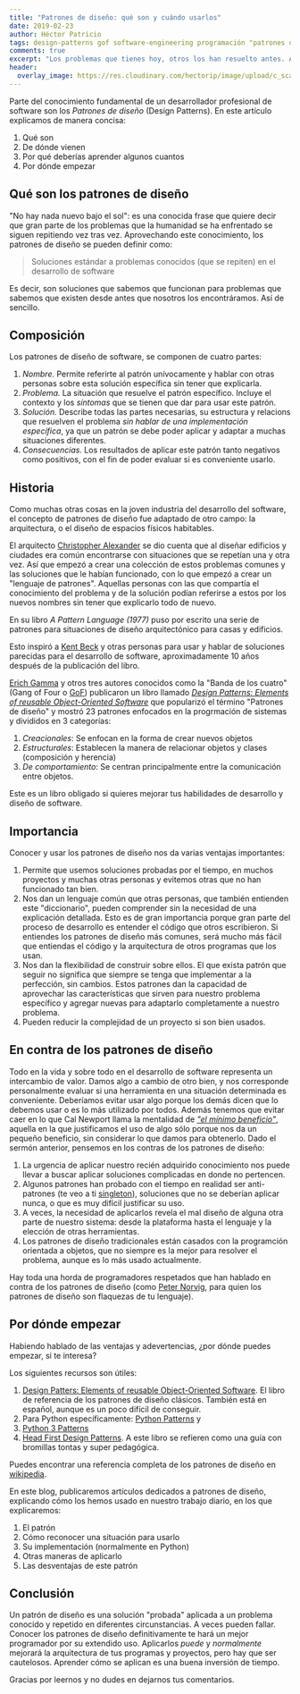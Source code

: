 ```yaml
---
title: "Patrones de diseño: qué son y cuándo usarlos"
date: 2019-02-23
author: Héctor Patricio
tags: design-patterns gof software-engineering programación "patrones de diseño"
comments: true
excerpt: "Los problemas que tienes hoy, otros los han resuelto antes. Aplica soluciones probadas a problemas que se repiten vez tras vez."
header:
  overlay_image: https://res.cloudinary.com/hectorip/image/upload/c_scale,w_1220/v1551506407/photo-1456611984355-c05be968ebe9_nwptjx.jpg
---
```


Parte del conocimiento fundamental de un desarrollador profesional de software son los *Patrones de diseño* (Design Patterns). En este artículo explicamos de manera concisa:

1. Qué son
2. De dónde vienen
3. Por qué deberías aprender algunos cuantos
4. Por dónde empezar

## Qué son los patrones de diseño

"No hay nada nuevo bajo el sol": es una conocida frase que quiere decir que gran parte de los
problemas que la humanidad se ha enfrentado se siguen repitiendo vez tras vez. Aprovechando este conocimiento, los patrones de diseño se pueden definir como:

> Soluciones estándar a problemas conocidos (que se repiten) en el desarrollo de software

Es decir, son soluciones que sabemos que funcionan para problemas que sabemos que existen desde antes que nosotros los encontráramos. Así de sencillo.

## Composición

Los patrones de diseño de software, se componen de cuatro partes: 

1. *Nombre.* Permite referirte al patrón unívocamente y hablar con otras personas sobre esta solución específica sin tener que explicarla.
2. *Problema.* La situación que resuelve el patrón específico. Incluye el contexto y los _síntomas_ que se tienen que dar para usar este patrón.
3. *Solución.* Describe todas las partes necesarias, su estructura y relacions que resuelven el problema _sin hablar de una implementación específica_, ya que un patrón se debe poder aplicar y adaptar a muchas situaciones diferentes.
4. *Consecuencias.* Los resultados de aplicar este patrón tanto negativos como positivos, con el fin de poder evaluar si es conveniente usarlo.

## Historia

Como muchas otras cosas en la joven industria del desarrollo del software, el concepto de patrones de diseño
fue adaptado de otro campo: la arquitectura, o el diseño de espacios físicos habitables.

El arquitecto [Christopher Alexander](https://en.wikipedia.org/wiki/Christopher_Alexander) se dio cuenta que al diseñar edificios y
ciudades era común encontrarse con situaciones que se repetían una y otra vez. Así que empezó a crear una colección de estos problemas
comunes y las soluciones que le habían funcionado, con lo que empezó a crear un "lenguaje de patrones". Aquellas personas
con las que compartía el conocimiento del problema y de la solución podían referirse a estos
por los nuevos nombres sin tener que explicarlo todo de nuevo.

En su libro _A Pattern Language (1977)_ puso por escrito una serie de patrones para situaciones
de diseño arquitectónico para casas y edificios.

Esto inspiró a [Kent Beck](https://en.wikipedia.org/wiki/Kent_Beck) y otras personas para usar
y hablar de soluciones parecidas para el desarrollo de software, aproximadamente 10 años
después de la publicación del libro.

[Erich Gamma](https://en.wikipedia.org/wiki/Erich_Gamma) y otros tres autores conocidos como la "Banda de los cuatro"(Gang of Four o [GoF](http://wiki.c2.com/?GangOfFour)) publicaron un libro
llamado _[Design Patterns: Elements of reusable Object-Oriented Software](http://wiki.c2.com/?DesignPatternsBook)_ que popularizó el término "Patrones de diseño" y mostró 23 patrones enfocados en la progrmación de sistemas y divididos en 3 categorías:

1. *Creacionales*: Se enfocan en la forma de crear nuevos objetos
2. *Estructurales*: Establecen la manera de relacionar objetos y clases (composición y herencia)
3. *De comportamiento*: Se centran principalmente entre la comunicación entre objetos.

Este es un libro obligado si quieres mejorar tus habilidades de desarrollo y diseño de software.

## Importancia

Conocer y usar los patrones de diseño nos da varias ventajas importantes:

1. Permite que usemos soluciones probadas por el tiempo, en muchos proyectos y muchas otras personas y evitemos otras que no han funcionado tan bien.
2. Nos dan un lenguaje común que otras personas, que también entienden este "diccionario", pueden comprender sin la necesidad de una explicación detallada. Esto es de gran importancia porque gran parte del proceso de desarrollo es entender el código que otros escribieron. Si entiendes los patrones de diseño más comunes, será mucho más fácil que entiendas el código y la arquitectura de otros programas que los usan.
3. Nos dan la flexibilidad de construir sobre ellos. El que exista patrón que seguir no significa que siempre se tenga que implementar a la perfección, sin cambios. Estos patrones dan la capacidad de aprovechar las características que sirven para nuestro problema específico y agregar nuevas para adaptarlo completamente a nuestro problema.
4. Pueden reducir la complejidad de un proyecto si son bien usados.


## En contra de los patrones de diseño

Todo en la vida y sobre todo en el desarrollo de software representa un intercambio de valor. Damos algo a cambio de otro bien, y nos corresponde personalmente evaluar si una herramienta en una situación determinada es conveniente. Deberíamos evitar usar algo porque los demás dicen que lo debemos usar o es lo más utilizado por todos. Además tenemos que evitar caer en lo que Cal Newport llama la mentalidad de _["el mínimo beneficio"](http://www.helwyssocietyforum.com/the-any-benefit-mentality/)_, aquella en la que justificamos el uso de algo sólo porque nos da un pequeño beneficio, sin considerar lo que damos para obtenerlo. Dado el sermón anterior, pensemos en los contras de los patrones de diseño:

1. La urgencia de aplicar nuestro recién adquirido conocimiento nos puede llevar a buscar aplicar soluciones complicadas en donde no pertencen.
2. Algunos patrones han probado con el tiempo en realidad ser anti-patrones (te veo a ti [singleton](https://stackoverflow.com/questions/12755539/why-is-singleton-considered-an-anti-pattern)), soluciones que no se deberían aplicar nunca, o que es muy difícil justificar su uso.
3. A veces, la necesidad de aplicarlos revela el mal diseño de alguna otra parte de nuestro sistema: desde la plataforma hasta el lenguaje y la elección de otras herramientas.
4. Los patrones de diseño tradicionales están casados con la programción orientada a objetos, que no siempre es la mejor para resolver el problema, aunque es lo más usado actualmente.

Hay toda una horda de programadores respetados que han hablado en contra de los patrones de diseño (como [Peter Norvig](http://norvig.com/design-patterns/design-patterns.pdf), para quien los patrones de diseño son flaquezas de tu lenguaje).

## Por dónde empezar

Habiendo hablado de las ventajas y adevertencias, ¿por dónde puedes empezar, si te interesa?

Los siguientes recursos son útiles:

1. [Design Patters: Elements of reusable Object-Oriented Software](https://www.amazon.com/Design-Patterns-Object-Oriented-Addison-Wesley-Professional-ebook/dp/B000SEIBB8). El libro de referencia de los patrones de diseño clásicos. También está en español, aunque es un poco difícil de conseguir.
2. Para Python específicamente: [Python Patterns](https://github.com/faif/python-patterns) y 
3. [Python 3 Patterns](https://python-3-patterns-idioms-test.readthedocs.io/en/latest/index.html)
4. [Head First Design Patterns](https://www.amazon.com/Head-First-Design-Patterns-Brain-Friendly/dp/0596007124). A este libro se refieren como una guía con bromillas tontas y super pedagógica.

Puedes encontrar una referencia completa de los patrones de diseño en [wikipedia](https://es.wikipedia.org/wiki/Patr%C3%B3n_de_dise%C3%B1o).

En este blog, publicaremos artículos dedicados a patrones de diseño, explicando cómo los hemos usado en nuestro trabajo diario, en los que explicaremos:

1. El patrón
2. Cómo reconocer una situación para usarlo
3. Su implementación (normalmente en Python)
4. Otras maneras de aplicarlo
5. Las desventajas de este patrón

## Conclusión

Un patrón de diseño es una solución "probada" aplicada a un problema conocido y repetido en diferentes circunstancias. A veces pueden fallar.
Conocer los patrones de diseño definitivamente te hará un mejor programador por su extendido uso. Aplicarlos _puede_ y _normalmente_ mejorará la arquitectura de tus programas y proyectos, pero hay que ser cautelosos. Aprender cómo se aplican es una buena inversión de tiempo.

Gracias por leernos y no dudes en dejarnos tus comentarios.